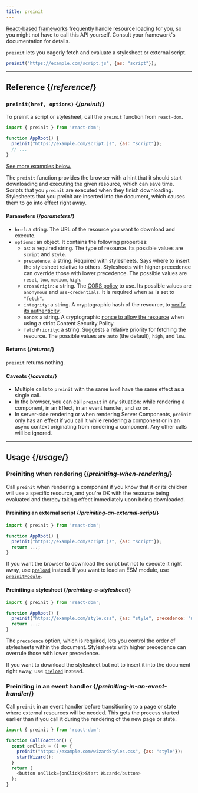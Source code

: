 ```yaml
---
title: preinit
---
```


<Note>

[React-based frameworks](/learn/start-a-new-react-project) frequently handle resource loading for you, so you might not have to call this API yourself. Consult your framework's documentation for details.

</Note>

<Intro>

`preinit` lets you eagerly fetch and evaluate a stylesheet or external script.

```js
preinit("https://example.com/script.js", {as: "script"});
```

</Intro>

<InlineToc />

---

## Reference {/*reference*/}

### `preinit(href, options)` {/*preinit*/}

To preinit a script or stylesheet, call the `preinit` function from `react-dom`.

```js
import { preinit } from 'react-dom';

function AppRoot() {
  preinit("https://example.com/script.js", {as: "script"});
  // ...
}

```

[See more examples below.](#usage)

The `preinit` function provides the browser with a hint that it should start downloading and executing the given resource, which can save time. Scripts that you `preinit` are executed when they finish downloading. Stylesheets that you preinit are inserted into the document, which causes them to go into effect right away.

#### Parameters {/*parameters*/}

* `href`: a string. The URL of the resource you want to download and execute.
* `options`: an object. It contains the following properties:
  *  `as`: a required string. The type of resource. Its possible values are `script` and `style`.
  * `precedence`: a string. Required with stylesheets. Says where to insert the stylesheet relative to others. Stylesheets with higher precedence can override those with lower precedence. The possible values are `reset`, `low`, `medium`, `high`. 
  *  `crossOrigin`: a string. The [CORS policy](https://developer.mozilla.org/en-US/docs/Web/HTML/Attributes/crossorigin) to use. Its possible values are `anonymous` and `use-credentials`. It is required when `as` is set to `"fetch"`.
  *  `integrity`: a string. A cryptographic hash of the resource, to [verify its authenticity](https://developer.mozilla.org/en-US/docs/Web/Security/Subresource_Integrity).
  *  `nonce`: a string. A cryptographic [nonce to allow the resource](https://developer.mozilla.org/en-US/docs/Web/HTML/Global_attributes/nonce) when using a strict Content Security Policy. 
  *  `fetchPriority`: a string. Suggests a relative priority for fetching the resource. The possible values are `auto` (the default), `high`, and `low`.

#### Returns {/*returns*/}

`preinit` returns nothing.

#### Caveats {/*caveats*/}

* Multiple calls to `preinit` with the same `href` have the same effect as a single call.
* In the browser, you can call `preinit` in any situation: while rendering a component, in an Effect, in an event handler, and so on.
* In server-side rendering or when rendering Server Components, `preinit` only has an effect if you call it while rendering a component or in an async context originating from rendering a component. Any other calls will be ignored.

---

## Usage {/*usage*/}

### Preiniting when rendering {/*preiniting-when-rendering*/}

Call `preinit` when rendering a component if you know that it or its children will use a specific resource, and you're OK with the resource being evaluated and thereby taking effect immediately upon being downloaded.

<Recipes titleText="Examples of preiniting">

#### Preiniting an external script {/*preiniting-an-external-script*/}

```js
import { preinit } from 'react-dom';

function AppRoot() {
  preinit("https://example.com/script.js", {as: "script"});
  return ...;
}
```

If you want the browser to download the script but not to execute it right away, use [`preload`](/reference/react-dom/preload) instead. If you want to load an ESM module, use [`preinitModule`](/reference/react-dom/preinitModule).

<Solution />

#### Preiniting a stylesheet {/*preiniting-a-stylesheet*/}

```js
import { preinit } from 'react-dom';

function AppRoot() {
  preinit("https://example.com/style.css", {as: "style", precedence: "medium"});
  return ...;
}
```

The `precedence` option, which is required, lets you control the order of stylesheets within the document. Stylesheets with higher precedence can overrule those with lower precedence.

If you want to download the stylesheet but not to insert it into the document right away, use [`preload`](/reference/react-dom/preload) instead.

<Solution />

</Recipes>

### Preiniting in an event handler {/*preiniting-in-an-event-handler*/}

Call `preinit` in an event handler before transitioning to a page or state where external resources will be needed. This gets the process started earlier than if you call it during the rendering of the new page or state.

```js
import { preinit } from 'react-dom';

function CallToAction() {
  const onClick = () => {
    preinit("https://example.com/wizardStyles.css", {as: "style"});
    startWizard();
  }
  return (
    <button onClick={onClick}>Start Wizard</button>
  );
}
```
